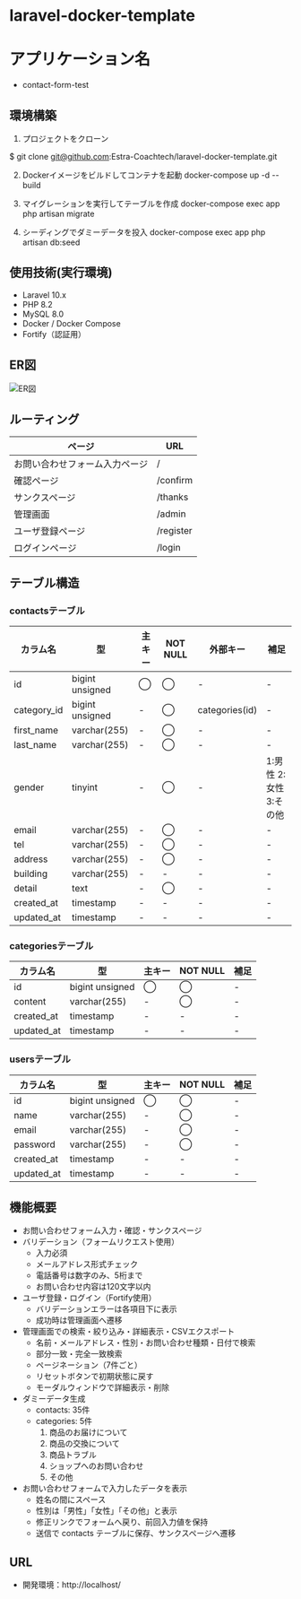 # laravel-docker-template



# アプリケーション名
- contact-form-test

## 環境構築
1. プロジェクトをクローン

$ git clone git@github.com:Estra-Coachtech/laravel-docker-template.git

2.	Dockerイメージをビルドしてコンテナを起動
docker-compose up -d --build

3.	マイグレーションを実行してテーブルを作成
docker-compose exec app php artisan migrate

4.	シーディングでダミーデータを投入
docker-compose exec app php artisan db:seed



## 使用技術(実行環境)
- Laravel 10.x
- PHP 8.2
- MySQL 8.0
- Docker / Docker Compose
- Fortify（認証用）

## ER図
![ER図](./images/ER図.png)

## ルーティング
| ページ | URL |
|--------|----|
| お問い合わせフォーム入力ページ | / |
| 確認ページ | /confirm |
| サンクスページ | /thanks |
| 管理画面 | /admin |
| ユーザ登録ページ | /register |
| ログインページ | /login |

## テーブル構造
### contactsテーブル
| カラム名 | 型 | 主キー | NOT NULL | 外部キー | 補足 |
|-----------|----|--------|----------|----------|------|
| id | bigint unsigned | ◯ | ◯ | - | - |
| category_id | bigint unsigned | - | ◯ | categories(id) | - |
| first_name | varchar(255) | - | ◯ | - | - |
| last_name | varchar(255) | - | ◯ | - | - |
| gender | tinyint | - | ◯ | - | 1:男性 2:女性 3:その他 |
| email | varchar(255) | - | ◯ | - | - |
| tel | varchar(255) | - | ◯ | - | - |
| address | varchar(255) | - | ◯ | - | - |
| building | varchar(255) | - | - | - | - |
| detail | text | - | ◯ | - | - |
| created_at | timestamp | - | - | - | - |
| updated_at | timestamp | - | - | - | - |

### categoriesテーブル
| カラム名 | 型 | 主キー | NOT NULL | 補足 |
|-----------|----|--------|----------|------|
| id | bigint unsigned | ◯ | ◯ | - |
| content | varchar(255) | - | ◯ | - |
| created_at | timestamp | - | - | - |
| updated_at | timestamp | - | - | - |

### usersテーブル
| カラム名 | 型 | 主キー | NOT NULL | 補足 |
|-----------|----|--------|----------|------|
| id | bigint unsigned | ◯ | ◯ | - |
| name | varchar(255) | - | ◯ | - |
| email | varchar(255) | - | ◯ | - |
| password | varchar(255) | - | ◯ | - |
| created_at | timestamp | - | - | - |
| updated_at | timestamp | - | - | - |

## 機能概要
- お問い合わせフォーム入力・確認・サンクスページ
- バリデーション（フォームリクエスト使用）
  - 入力必須
  - メールアドレス形式チェック
  - 電話番号は数字のみ、5桁まで
  - お問い合わせ内容は120文字以内
- ユーザ登録・ログイン（Fortify使用）
  - バリデーションエラーは各項目下に表示
  - 成功時は管理画面へ遷移
- 管理画面での検索・絞り込み・詳細表示・CSVエクスポート
  - 名前・メールアドレス・性別・お問い合わせ種類・日付で検索
  - 部分一致・完全一致検索
  - ページネーション（7件ごと）
  - リセットボタンで初期状態に戻す
  - モーダルウィンドウで詳細表示・削除
- ダミーデータ生成
  - contacts: 35件
  - categories: 5件
    1. 商品のお届けについて
    2. 商品の交換について
    3. 商品トラブル
    4. ショップへのお問い合わせ
    5. その他
- お問い合わせフォームで入力したデータを表示
  - 姓名の間にスペース
  - 性別は「男性」「女性」「その他」と表示
  - 修正リンクでフォームへ戻り、前回入力値を保持
  - 送信で contacts テーブルに保存、サンクスページへ遷移

## URL
- 開発環境：http://localhost/